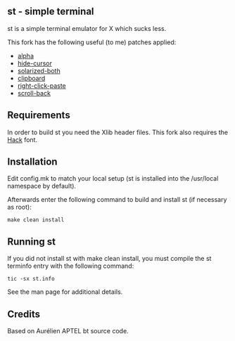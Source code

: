 st - simple terminal
--------------------
st is a simple terminal emulator for X which sucks less.

This fork has the following useful (to me) patches applied:
- [alpha](https://st.suckless.org/patches/alpha/)
- [hide-cursor](https://st.suckless.org/patches/hidecursor/)
- [solarized-both](https://st.suckless.org/patches/solarized/)
- [clipboard](https://st.suckless.org/patches/clipboard/)
- [right-click-paste](https://st.suckless.org/patches/rightclickpaste/)
- [scroll-back](https://st.suckless.org/patches/scrollback/)


Requirements
------------
In order to build st you need the Xlib header files. This fork also requires the [Hack](https://sourcefoundry.org/hack/) font.


Installation
------------
Edit config.mk to match your local setup (st is installed into
the /usr/local namespace by default).

Afterwards enter the following command to build and install st (if
necessary as root):

    make clean install


Running st
----------
If you did not install st with make clean install, you must compile
the st terminfo entry with the following command:

    tic -sx st.info

See the man page for additional details.

Credits
-------
Based on Aurélien APTEL <aurelien dot aptel at gmail dot com> bt source code.

